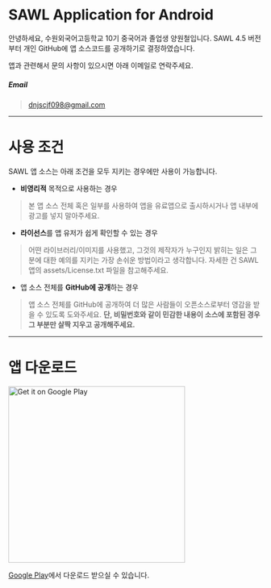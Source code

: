 # SAWL Application for Android
안녕하세요, 수원외국어고등학교 10기 중국어과 졸업생 양원철입니다.
SAWL 4.5 버전부터 개인 GitHub에 앱 소스코드를 공개하기로 결정하였습니다.

앱과 관련해서 문의 사항이 있으시면 아래 이메일로 연락주세요.

##### Email
> dnjscjf098@gmail.com

------

# 사용 조건
SAWL 앱 소스는 아래 조건을 모두 지키는 경우에만 사용이 가능합니다.

- **비영리적** 목적으로 사용하는 경우
 > 본 앱 소스 전체 혹은 일부를 사용하여 앱을 유료앱으로 출시하시거나 앱 내부에 광고를 넣지 말아주세요.
- **라이선스**를 앱 유저가 쉽게 확인할 수 있는 경우
 > 어떤 라이브러리/이미지를 사용했고, 그것의 제작자가 누구인지 밝히는 일은 그분에 대한 예의를 지키는 가장 손쉬운 방법이라고 생각합니다. 자세한 건 SAWL 앱의 assets/License.txt 파일을 참고해주세요.
- 앱 소스 전체를 **GitHub에 공개**하는 경우
> 앱 소스 전체를 GitHub에 공개하여 더 많은 사람들이 오픈소스로부터 영감을 받을 수 있도록 도와주세요. **단, 비밀번호와 같이 민감한 내용이 소스에 포함된 경우 그 부분만 살짝 지우고 공개해주세요.**

------

# 앱 다운로드
<a href='https://play.google.com/store/apps/details?id=com.charlie.sawl&pcampaignid=MKT-Other-global-all-co-prtnr-py-PartBadge-Mar2515-1'><img alt='Get it on Google Play' src='https://play.google.com/intl/en_us/badges/images/generic/en_badge_web_generic.png' width="350"/></a>


[Google Play](https://play.google.com/store/apps/details?id=com.charlie.sawl)에서 다운로드 받으실 수 있습니다.
